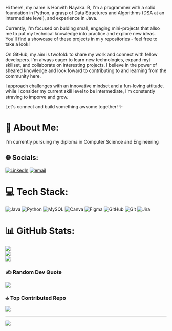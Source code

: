 Hi there!, my name is Honvith Nayaka. B, I'm a programmer with a solid foundation in Python, a grasp of Data Structures and Algorithms (DSA at an intermediate level), and experience in Java.

Currently, I'm focused on bulding small, engaging mini-projects that allso me to put my technical knowledge into practice and explore new ideas. You'll find a showcase of these projects in m y repositories - feel free to take a look!

On GitHub, my aim is twofold:
to share my work and connect with fellow developers. I'm always eager to learn new technologies, expand myt skillset, and collaborate on interesting projects. I believe in the power of sheared knowledge and look foward to contributing to and learning from the community here.

I approach challenges with an innovative mindset and a fun-loving attitude. while I consider my current skill level to be intermediate, I'm constently straving to imporve and grow. 

Let's connect and build something awsome together! ✨

# 💫 About Me:
I'm currently pursuing my diploma in Computer Science and Engineering<br>


## 🌐 Socials:
[![LinkedIn](https://img.shields.io/badge/LinkedIn-%230077B5.svg?logo=linkedin&logoColor=white)](https://linkedin.com/in/https://www.linkedin.com/in/honvith-nayaka-b-0811b9302/overlay/about-this-profile/) [![email](https://img.shields.io/badge/Email-D14836?logo=gmail&logoColor=white)](mailto:honvithnayaka.b@gmail.com) 

# 💻 Tech Stack:
![Java](https://img.shields.io/badge/java-%23ED8B00.svg?style=for-the-badge&logo=openjdk&logoColor=white) ![Python](https://img.shields.io/badge/python-3670A0?style=for-the-badge&logo=python&logoColor=ffdd54) ![MySQL](https://img.shields.io/badge/mysql-4479A1.svg?style=for-the-badge&logo=mysql&logoColor=white) ![Canva](https://img.shields.io/badge/Canva-%2300C4CC.svg?style=for-the-badge&logo=Canva&logoColor=white) ![Figma](https://img.shields.io/badge/figma-%23F24E1E.svg?style=for-the-badge&logo=figma&logoColor=white) ![GitHub](https://img.shields.io/badge/github-%23121011.svg?style=for-the-badge&logo=github&logoColor=white) ![Git](https://img.shields.io/badge/git-%23F05033.svg?style=for-the-badge&logo=git&logoColor=white) ![Jira](https://img.shields.io/badge/jira-%230A0FFF.svg?style=for-the-badge&logo=jira&logoColor=white)
# 📊 GitHub Stats:
![](https://github-readme-stats.vercel.app/api?username=HonvithNayakaB&theme=radical&hide_border=false&include_all_commits=true&count_private=true)<br/>
![](https://nirzak-streak-stats.vercel.app/?user=HonvithNayakaB&theme=radical&hide_border=false)<br/>
![](https://github-readme-stats.vercel.app/api/top-langs/?username=HonvithNayakaB&theme=radical&hide_border=false&include_all_commits=true&count_private=true&layout=compact)

### ✍️ Random Dev Quote
![](https://quotes-github-readme.vercel.app/api?type=vetical&theme=radical)

### 🔝 Top Contributed Repo
![](https://github-contributor-stats.vercel.app/api?username=HonvithNayakaB&limit=5&theme=dark&combine_all_yearly_contributions=true)

---
[![](https://visitcount.itsvg.in/api?id=HonvithNayakaB&icon=0&color=5)](https://visitcount.itsvg.in)

<!-- Proudly created with GPRM ( https://gprm.itsvg.in ) -->
